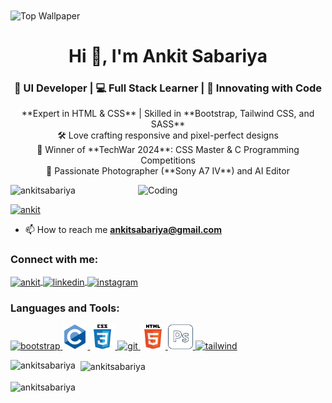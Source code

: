<img align="center" alt="Top Wallpaper" width="100%" height="300px" src="https://i.pinimg.com/originals/fb/c6/f3/fbc6f31bd3b84159470b973aca7e0f97.gif" style="object-fit: cover;">

<h1 align="center">Hi 👋, I'm Ankit Sabariya</h1>
<h3 align="center">🎨 UI Developer | 💻 Full Stack Learner | 🚀 Innovating with Code</h3>

<p align="center"> 
  **Expert in HTML & CSS** | Skilled in **Bootstrap, Tailwind CSS, and SASS**  
  <br>🛠️ Love crafting responsive and pixel-perfect designs  
  <br>🌟 Winner of **TechWar 2024**: CSS Master & C Programming Competitions  
  <br>📸 Passionate Photographer (**Sony A7 IV**) and AI Editor  
</p>

<img align="right" alt="Coding" width="300px" src="https://raw.githubusercontent.com/chiraag-kakar/chiraag-kakar/master/hadder.gif">

<p align="left"> 
  <img src="https://komarev.com/ghpvc/?username=ankitsabariya&label=Profile%20views&color=0e75b6&style=flat" alt="ankitsabariya" /> 
</p>

<p align="left"> 
  <a href="https://twitter.com/ankit" target="blank">
    <img src="https://img.shields.io/twitter/follow/ankit?logo=twitter&style=for-the-badge" alt="ankit" />
  </a> 
</p>

- 📫 How to reach me **ankitsabariya@gmail.com**

<h3 align="left">Connect with me:</h3>
<p align="left">
  <a href="https://twitter.com/ankit" target="blank">
    <img align="center" src="https://raw.githubusercontent.com/rahuldkjain/github-profile-readme-generator/master/src/images/icons/Social/twitter.svg" alt="ankit" height="30" width="40" />
  </a>
  <a href="https://linkedin.com/in/https://www.linkedin.com/in/mr-ankit-8a561b30a/" target="blank">
    <img align="center" src="https://raw.githubusercontent.com/rahuldkjain/github-profile-readme-generator/master/src/images/icons/Social/linked-in-alt.svg" alt="linkedin" height="30" width="40" />
  </a>
  <a href="https://instagram.com/https://www.instagram.com/ankit_.612/" target="blank">
    <img align="center" src="https://raw.githubusercontent.com/rahuldkjain/github-profile-readme-generator/master/src/images/icons/Social/instagram.svg" alt="instagram" height="30" width="40" />
  </a>
</p>

<h3 align="left">Languages and Tools:</h3>
<p align="left"> 
  <a href="https://getbootstrap.com" target="_blank" rel="noreferrer">
    <img src="https://static.vecteezy.com/system/resources/previews/051/336/368/non_2x/bootstrap-programming-transparent-logo-free-png.png" alt="bootstrap" width="40" height="40" />
  </a>
  <a href="https://www.cprogramming.com/" target="_blank" rel="noreferrer">
    <img src="https://raw.githubusercontent.com/devicons/devicon/master/icons/c/c-original.svg" alt="c" width="40" height="40" />
  </a>
  <a href="https://www.w3schools.com/css/" target="_blank" rel="noreferrer">
    <img src="https://raw.githubusercontent.com/devicons/devicon/master/icons/css3/css3-original-wordmark.svg" alt="css3" width="40" height="40" />
  </a>
  <a href="https://git-scm.com/" target="_blank" rel="noreferrer">
    <img src="https://www.vectorlogo.zone/logos/git-scm/git-scm-icon.svg" alt="git" width="40" height="40" />
  </a>
  <a href="https://www.w3.org/html/" target="_blank" rel="noreferrer">
    <img src="https://raw.githubusercontent.com/devicons/devicon/master/icons/html5/html5-original-wordmark.svg" alt="html5" width="40" height="40" />
  </a>
  <a href="https://www.photoshop.com/en" target="_blank" rel="noreferrer">
    <img src="https://raw.githubusercontent.com/devicons/devicon/master/icons/photoshop/photoshop-line.svg" alt="photoshop" width="40" height="40" />
  </a>
  <a href="https://tailwindcss.com/" target="_blank" rel="noreferrer">
    <img src="https://www.vectorlogo.zone/logos/tailwindcss/tailwindcss-icon.svg" alt="tailwind" width="40" height="40" />
  </a>
</p>

<p>
  <img align="left" src="https://github-readme-stats.vercel.app/api/top-langs?username=ankitsabariya&show_icons=true&locale=en&layout=compact&theme=dark" alt="ankitsabariya" />
</p>

<p>&nbsp;
  <img align="center" src="https://github-readme-stats.vercel.app/api?username=ankitsabariya&show_icons=true&locale=en&theme=dark" alt="ankitsabariya" />
</p>

<p>
  <img align="center" src="https://github-readme-streak-stats.herokuapp.com/?user=ankitsabariya&theme=dark" alt="ankitsabariya" />
</p>
